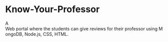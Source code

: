 # Know-Your-Professor
A Web portal where the students can give reviews for their professor using MongoDB, Node.js, CSS, HTML. 
